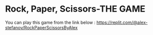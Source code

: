 # Rock, Paper, Scissors-THE GAME
You can play this game from the link below  :
https://replit.com/@alex-stefanov/RockPaperScissorsByAlex
